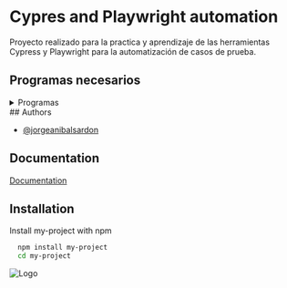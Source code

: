 
# Cypres and Playwright automation

Proyecto realizado para la practica y aprendizaje de las herramientas Cypress y Playwright para la automatización de casos de prueba.


## Programas necesarios
<details><summary>Programas</summary> 
<p> 
    - Node JS
    - VS Code
</p>
</details>
## Authors

- [@jorgeanibalsardon](https://github.com/anibal317)


## Documentation

[Documentation](https://linktodocumentation)


## Installation

Install my-project with npm

```bash
  npm install my-project
  cd my-project
```
    
![Logo](https://lh3.google.com/u/0/d/1-1ZvaJ5DpljhXmeRBxzXj-9usYtlsRTX=w1366-h625-iv1)

